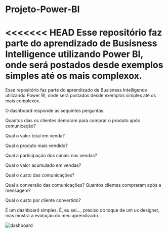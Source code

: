 # Projeto-Power-BI
<<<<<<< HEAD
Esse repositório faz parte do aprendizado de Busisness Intelligence utilizando Power BI, onde será postados desde exemplos simples até os mais complexox.
=======
Esse repositório faz parte do aprendizado de Busisness Intelligence utilizando Power BI, onde será postados desde exemplos simples até os mais complexox.

O dashboard responde as sequintes perguntas:

Quantos dias os clientes demoram para comprar o produto após comunicação?

Qual o valor total em venda?

Qual o produto mais vendido?

Qual a participação dos canais nas vendas?

Qual o valor acumulado em vendas?

Qual o custo das comunicações?

Qual a conversão das comunicações? Quantos clientes compraram após a mensagem?

Qual o custo por cliente convertido?

É um dashboard simples. É, eu sei..., preciso do toque de um ux designer, mas mostra a evolução do meu aprendizado.

![dashboard](https://user-images.githubusercontent.com/8195518/200142145-d2e6fe2b-c901-45a9-a491-ece81cafbb13.png)

